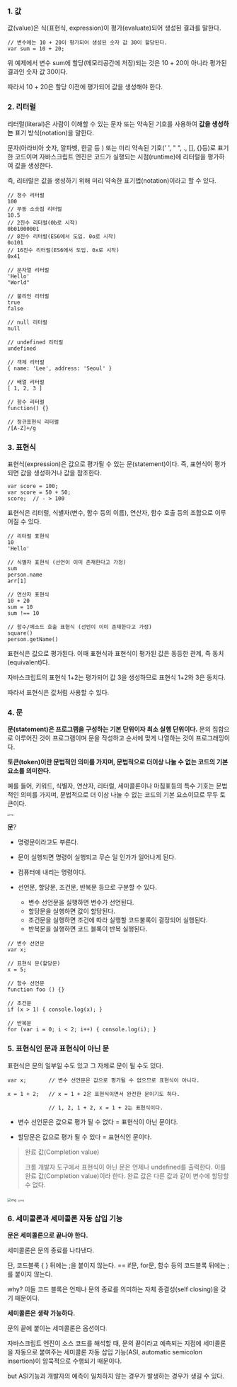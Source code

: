 ###  1. 값

값(value)은 식(표현식, expression)이 평가(evaluate)되어 생성된 결과를 말한다.

```
// 변수에는 10 + 20이 평가되어 생성된 숫자 값 30이 할당된다.
var sum = 10 + 20;
```

위 예제에서 변수 sum에 할당(메모리공간에 저장)되는 것은 10 + 20이 아니라 평가된 결과인 숫자 값 30이다.

따라서 10 + 20은 할당 이전에 평가되어 값을 생성해야 한다.



### 2. 리터럴

리터럴(literal)은 사람이 이해할 수 있는 문자 또는 약속된 기호를 사용하여 **값을 생성하는** 표기 방식(notation)을 말한다.

문자(아라비아 숫자, 알파벳, 한글 등 ) 또는 미리 약속된 기호(' ', " ", ., [], {}등)로 표기한 코드이며 자바스크립트 엔진은 코드가 실행되는 시점(runtime)에 리터럴을 평가하여 값을 생성한다.

즉, 리터럴은 값을 생성하기 위해 미리 약속한 표기법(notation)이라고 할 수 있다.

```
// 정수 리터럴
100
// 부동 소숫점 리터럴
10.5
// 2진수 리터럴(0b로 시작)
0b01000001
// 8진수 리터럴(ES6에서 도입. 0o로 시작)
0o101
// 16진수 리터럴(ES6에서 도입. 0x로 시작)
0x41

// 문자열 리터럴
'Hello'
"World"

// 불리언 리터럴
true
false

// null 리터럴
null

// undefined 리터럴
undefined

// 객체 리터럴
{ name: 'Lee', address: 'Seoul' }

// 배열 리터럴
[ 1, 2, 3 ]

// 함수 리터럴
function() {}

// 정규표현식 리터럴
/[A-Z]+/g
```

### 3. 표현식

표현식(expression)은 값으로 평가될 수 있는 문(statement)이다. 즉, 표현식이 평가되면 값을 생성하거나 값을 참조한다.

```
var score = 100;
var score = 50 + 50;
score;  // - > 100
```



표현식은 리터럴, 식별자(변수, 함수 등의 이름), 연산자, 함수 호출 등의 조합으로 이루어질 수 있다.

```
// 리터럴 표현식
10
'Hello'

// 식별자 표현식 (선언이 이미 존재한다고 가정)
sum
person.name
arr[1]

// 연산자 표현식
10 + 20
sum = 10
sum !== 10

// 함수/메소드 호출 표현식 (선언이 이미 존재한다고 가정)
square()
person.getName()
```



표현식은 값으로 평가된다. 이때 표현식과 표현식이 평가된 값은 동등한 관계, 즉 동치(equivalent)다.

자바스크립트의 표현식 1+2는 평가되어 값 3을 생성하므로 표현식 1+2와 3은 동치다.

따라서 표현식은 값처럼 사용할 수 있다.



### 4. 문

**문(statement)은 프로그램을 구성하는 기본 단위이자 최소 실행 단위이다.** 문의 집합으로 이루어진 것이 프로그램이며 문을 작성하고 순서에 맞게 나열하는 것이 프로그래밍이다.

**토큰(token)이란 문법적인 의미를 가지며, 문법적으로 더이상 나눌 수 없는 코드의 기본 요소를 의미한다.** 

예를 들어, 키워드, 식별자, 연산자, 리터럴, 세미콜론이나 마침표등의 특수 기호는 문법적인 의미를 가지며, 문법적으로 더 이상 나눌 수 없는 코드의 기본 요소이므로 무두 토큰이다.

<img src="https://poiemaweb.com/assets/fs-images/5-2.png" alt="img" style="zoom:33%;" />

  **문**?

- 명령문이라고도 부른다.

- 문이 실행되면 명령이 실행되고 무슨 일 인가가 일어나게 된다.
- 컴퓨터에 내리는 명령이다.
- 선언문, 할당문, 조건문, 반복문 등으로 구분할 수 있다.
  - 변수 선언문을 실행하면 변수가 선언된다.
  - 할당문을 실행하면 값이 할당된다.
  - 조건문을 실행하면 조건에 따라 실행할 코드불록이 결정되어 실행된다.
  - 반복문을 실행하면 코드 블록이 반복 실행된다.

```
// 변수 선언문
var x;

// 표현식 문(할당문)
x = 5;

// 함수 선언문
function foo () {}

// 조건문
if (x > 1) { console.log(x); }

// 반복문
for (var i = 0; i < 2; i++) { console.log(i); }
```



### 5. 표현식인 문과 표현식이 아닌 문

표현식은 문의 일부일 수도 있고 그 자체로 문이 될 수도 있다. 

```
var x;       // 변수 선언문은 값으로 평가될 수 없으므로 표현식이 아니다.

x = 1 + 2;   // x = 1 + 2은 표현식이면서 완전한 문이기도 하다.

			 // 1, 2, 1 + 2, x = 1 + 2는 표현식이다.
```

- 변수 선언문은 값으로 평가 될 수 없다 = 표현식이 아닌 문이다.

- 할당문은 값으로 평가 될 수 있다 = 표현식인 문이다.



> 완료 값(Completion value)
>
> 크롬 개발자 도구에서 표현식이 아닌 문은 언제나 undefined를 출력한다. 이를 완료 값(Completion value)이라 한다. 완료 값은 다른 값과 같이 변수에 할당할 수 없다.

<img src="https://poiemaweb.com/assets/fs-images/5-4.png" alt="img" style="zoom: 50%;" />



<img src="https://poiemaweb.com/assets/fs-images/5-5.png" alt="img" style="zoom: 33%;" />





### 6. 세미콜론과 세미콜론 자동 삽입 기능



**문은 세미콜론으로 끝나야 한다.**

세미콜론은 문의 종료를 나타낸다. 

단, 코드블룩 { } 뒤에는 ;을 붙이지 않는다. == if문, for문, 함수 등의 코드블록 뒤에는 ;를 붙이지 않는다. 

why? 이들 코드 블록은 언제나 문의 종료를 의미하는 자체 종결성(self closing)을 갖기 때문이다.



**세미콜론은 생략 가능하다.**

문의 끝에 붙이는 세미콜론은 옵션이다.

자바스크립트 엔진이 소스 코드를 해석할 때, 문의 끝이라고 예측되는 지점에 세미콜론을 자동으로 붙여주는 세미콜론 자동 삽입 기능(ASI, automatic semicolon insertion)이 암묵적으로 수행되기 때문이다.

but ASI기능과 개발자의 예측이 일치하지 않는 경우가 발생하는 경우가 생길 수 있다.